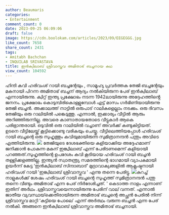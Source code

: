 ```yaml
---
author: Beaumaris
categories:
- Entertainment
comment_count: 0
date: 2023-09-25 06:09:06
draft: false
image: https://cdn.boolokam.com/articles/2023/09/EEGEGGG.jpg
like_count: 7658
share_count: 2431
tags:
- Amitabh Bachchan
- INQUILAB SRIVASTAVA
title: ഇൻക്വിലാബ് ശ്രീവാസ്തവ അമിതാഭ് ബച്ചനായ കഥ
view_count: 104592
---
```


ഹിന്ദി കവി ഹരിവംശ് റായി ബച്ചന്റേയും , സാമൂഹ്യ പ്രവർത്തക തേജി ബച്ചന്റേയും മകനായി പിറന്ന അമിതാഭ് ബച്ചന് ആദ്യം നൽകിയിരുന്ന പേര് ഇൻക്വിലാബ് എന്നായിരുന്നു. ക്വിറ്റ് ഇന്ത്യ പ്രക്ഷോഭം നടന്ന 1942ലായിരുന്നു അദ്ദേഹത്തിൻ്റെ ജനനം. പ്രക്ഷോഭം കൊടുമ്പിരികൊള്ളുമ്പോൾ എട്ട് മാസം ഗർഭിണിയായിരുന്നു തേജി ബച്ചൻ. അക്കാലത്ത് നാട്ടിൽ ഒരുപാട് റാലികളെല്ലാം നടക്കും. ഒരു ദിവസം തേജിയും ഒരു റാലിയിൽ പങ്കെടുത്തു. എന്നാൽ, ഇക്കാര്യം വീട്ടിൽ ആരും അറിഞ്ഞിരുന്നില്ല. അവരെ കാണാതായതോടെ വീട്ടുകാർ ആകെ പരിഭ്രാന്തരായി. ഒടുവിൽ ഒരു റാലിയിൽ വച്ചാണ് അവർക്ക് കണ്ടുകിട്ടിയത്. ഉടനെ വീട്ടിലേയ്ക്ക് കൂട്ടിക്കൊണ്ടു വരികയും ചെയ്തു. വീട്ടിലെത്തിയപ്പോൾ ഹരിവംശ് റായി ബച്ചന്റെ ഒരു സുഹൃത്തും കവിയുമായിരുന്ന സുമിത്രാനന്ദൻ പന്തും അവിടെ എത്തിയിരുന്നു. ![](https://cdn.boolokam.com/articles/2023/09/EEGEGGG.jpg) തേജിയുടെ ദേശഭക്തിയെ കളിയാക്കിയ അദ്ദേഹമാണ് ജനിക്കാൻ പോകുന്ന മകന് ഇങ്ക്വിലാബ് എന്ന് പേരിടണമെന്ന് കളിയായി പറഞ്ഞത്.സുഹൃത്തിന്റെ ഉപദേശം കവി കൂടിയായ ഹരിവംശ് റായി ബച്ചൻ തള്ളിക്കളഞ്ഞില്ല. ഇന്ത്യൻ സ്വാതന്ത്ര്യ സമരത്തിന്റെ ഭാഗമായി വ്യാപകമായി ഉയർന്ന് കേട്ട ‘ഇൻക്വിലാബ് സിന്ദാബാദ്’ മുദ്രാവാക്യങ്ങളിൽ ആകൃഷ്ടനായി ഹരിവംശ് റായി 'ഇങ്ക്വിലാബ് ശ്രീവാസ്തവ ' എന്നു തന്നെ പേരിട്ടു. ![](https://cdn.boolokam.com/articles/2023/09/ACC.jpg)കുറച്ച് നാളുകൾക്ക് ശേഷം ഹരിവംശ് റായി ബച്ചന്റെ സുഹൃത്ത് സുമിത്രാനന്ദൻ പന്തു തന്നെ വീണ്ടും അമിതാഭ് എന്ന പേര് നിർദേശിച്ചത്. ' കെടാത്ത നാളം എന്നാണ് ഇതിന് അർഥം .ശ്രീവാസ്തവയെന്നായിരുന്നു പേരിന് വാല് വന്നത്. എന്നാൽ ജാതീയ വ്യവസ്ഥയ്‌ക്കെതിരായിരുന്ന അമിതാഭ് ബച്ചന്റെ അച്ഛൻ പേരിൽ നിന്ന് ശ്രീവാസ്തവ മാറ്റി ‘കുട്ടിയെ പോലെ’ എന്ന് അർത്ഥം വരുന്ന ബച്ചൻ എന്ന പേര് നൽകി. അങ്ങനെ ഇൻക്വിലാബ് ശ്രീവാസ്തവ അമിതാഭ് ബച്ചനായി.